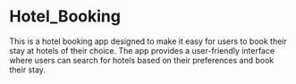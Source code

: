 # Hotel_Booking

This is a hotel booking app designed to make it easy for users to book their stay at hotels of their choice. The app provides a user-friendly interface where users can search for hotels based on their preferences and book their stay.
